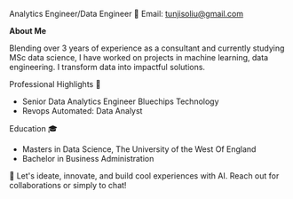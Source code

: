 Analytics Engineer/Data Engineer
📧 Email: tunjisoliu@gmail.com

**About Me**

Blending over 3 years of experience as a consultant and currently studying MSc data science, I have worked on projects in machine learning, data engineering. I transform data  into impactful solutions.

Professional Highlights 🌟

- Senior Data Analytics Engineer Bluechips Technology
- Revops Automated: Data Analyst

Education 🎓
- Masters in Data Science, The University of the West Of England
- Bachelor in Business Administration
  
🔗 Let's ideate, innovate, and build cool experiences with AI. Reach out for collaborations or simply to chat!

<!---
tjgusshy/tjgusshy is a ✨ special ✨ repository because its `README.md` (this file) appears on your GitHub profile.
You can click the Preview link to take a look at your changes.
--->
